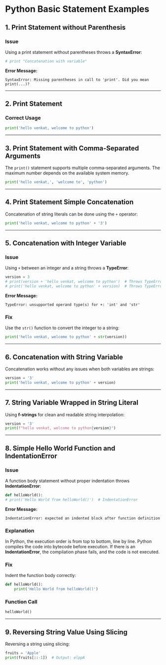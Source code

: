 # Python Basic Statement Examples

## 1. Print Statement without Parenthesis
### Issue
Using a print statement without parentheses throws a **SyntaxError**:
```python
# print "Concatenation with variable"
```
**Error Message:**  
```
SyntaxError: Missing parentheses in call to 'print'. Did you mean print(...)?
```

---

## 2. Print Statement
### Correct Usage
```python
print('hello venkat, welcome to python')
```

---

## 3. Print Statement with Comma-Separated Arguments
The `print()` statement supports multiple comma-separated arguments. The maximum number depends on the available system memory.
```python
print('hello venkat,', 'welcome to', 'python')
```

---

## 4. Print Statement Simple Concatenation
Concatenation of string literals can be done using the `+` operator:
```python
print('hello venkat, welcome to python' + '3')
```

---

## 5. Concatenation with Integer Variable
### Issue
Using `+` between an integer and a string throws a **TypeError**:
```python
version = 3
# print(version + 'hello venkat, welcome to python')  # Throws TypeError
# print('hello venkat, welcome to python' + version)  # Throws TypeError
```
**Error Message:**  
```
TypeError: unsupported operand type(s) for +: 'int' and 'str'
```

### Fix
Use the `str()` function to convert the integer to a string:
```python
print('hello venkat, welcome to python' + str(version))
```

---

## 6. Concatenation with String Variable
Concatenation works without any issues when both variables are strings:
```python
version = '3'
print('hello venkat, welcome to python' + version)
```

---

## 7. String Variable Wrapped in String Literal
Using **f-strings** for clean and readable string interpolation:
```python
version = '3'
print(f"hello venkat, welcome to python{version}")
```

---

## 8. Simple Hello World Function and IndentationError
### Issue
A function body statement without proper indentation throws **IndentationError**:
```python
def helloWorld():
# print('Hello World from helloWorld()')  # IndentationError
```
**Error Message:**  
```
IndentationError: expected an indented block after function definition
```

### Explanation
In Python, the execution order is from top to bottom, line by line. Python compiles the code into bytecode before execution. If there is an **IndentationError**, the compilation phase fails, and the code is not executed.

### Fix
Indent the function body correctly:
```python
def helloWorld():
    print('Hello World from helloWorld()')
```

### Function Call
```python
helloWorld()
```

---

## 9. Reversing String Value Using Slicing
Reversing a string using slicing:
```python
fruits = 'Apple'
print(fruits[::-1])  # Output: elppA
```

